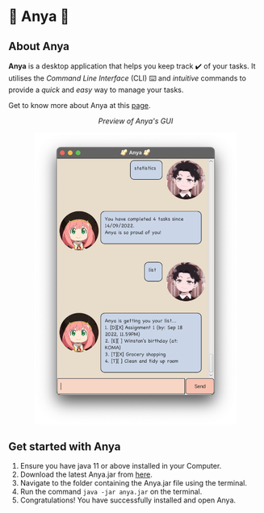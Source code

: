 # :peanuts: Anya :peanuts:

## About Anya

**Anya** is a desktop application that helps you keep track :heavy_check_mark: of your tasks. 
It utilises the _Command Line Interface_ (CLI) :keyboard: and _intuitive_ commands to provide a _quick_ and _easy_ way to manage your tasks. 

Get to know more about Anya at this [page](https://maxtance.github.io/ip/).

<div align="center"> <i> Preview of Anya's GUI </i> </div>

<p align="center">
  <img src="/docs/Ui.png" width="400"/>
</p>

## Get started with Anya

1. Ensure you have java 11 or above installed in your Computer.
2. Download the latest Anya.jar from [here](https://github.com/maxtance/ip/releases/tag/A-Release).
3. Navigate to the folder containing the Anya.jar file using the terminal.
4. Run the command `java -jar anya.jar` on the terminal.
5. Congratulations! You have successfully installed and open Anya.

